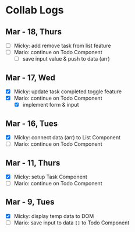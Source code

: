 # Collab Logs

## Mar - 18, Thurs

- [ ] Micky: add remove task from list feature
- [ ] Mario: continue on Todo Component
  - [ ] save input value & push to data (arr)

## Mar - 17, Wed

- [x] Micky: update task completed toggle feature
- [x] Mario: continue on Todo Component
  - [x] implement form & input

## Mar - 16, Tues

- [x] Micky: connect data (arr) to List Component
- [ ] Mario: continue on Todo Component

## Mar - 11, Thurs

- [x] Micky: setup Task Component
- [ ] Mario: continue on Todo Component

## Mar - 9, Tues

- [x] Micky: display temp data to DOM
- [ ] Mario: save input to data `[]` to Todo Component
